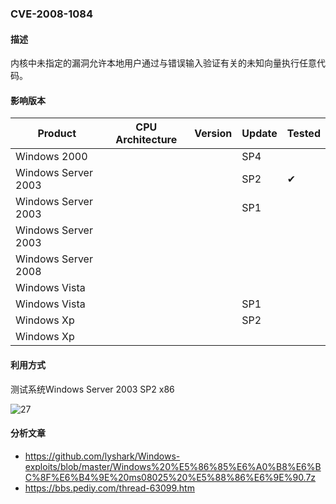 ### CVE-2008-1084

#### 描述

内核中未指定的漏洞允许本地用户通过与错误输入验证有关的未知向量执行任意代码。

#### 影响版本

| Product              | CPU Architecture | Version | Update | Tested             |
| -------------------- | ---------------- | ------- | ------ | ------------------ |
| Windows 2000         |                  |         | SP4    |                    |
| Windows  Server 2003 |                  |         | SP2    | &#10004; |
| Windows  Server 2003 |                  |         | SP1    |                    |
| Windows  Server 2003 |                  |         |        |                    |
| Windows Server 2008  |                  |         |        |                    |
| Windows Vista        |                  |         |        |                    |
| Windows Vista        |                  |         | SP1    |                    |
| Windows Xp           |                  |         | SP2    |                    |
| Windows Xp           |                  |         |        |                    |

#### 利用方式

测试系统Windows Server 2003 SP2 x86

![27](https://raw.github.com/Ascotbe/Image/master/Kernelhub/CVE-2008-1084_win2003_x86.gif)

#### 分析文章
- https://github.com/lyshark/Windows-exploits/blob/master/Windows%20%E5%86%85%E6%A0%B8%E6%BC%8F%E6%B4%9E%20ms08025%20%E5%88%86%E6%9E%90.7z
- https://bbs.pediy.com/thread-63099.htm